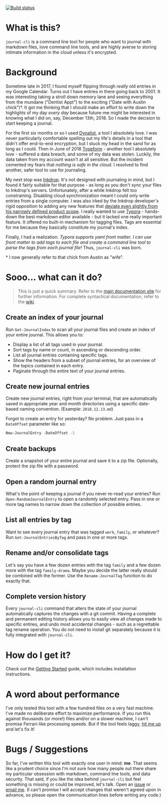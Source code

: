 [![Build status](https://ci.appveyor.com/api/projects/status/lhs9cnb68cxu0vuj/branch/master?svg=true)](https://ci.appveyor.com/project/refactorsaurusrex/journal-cli/branch/master)

# What is this?

`journal-cli` is a command line tool for people who want to journal with markdown files, love command line tools, and are highly averse to storing intimate information in the cloud unless it's encrypted.

# Background

Sometime late in 2017, I found myself flipping through _really_ old entries in my Google Calendar. Turns out I have entries in there going back to 2001. It was interesting taking a stroll down memory lane and seeing everything from the mundane ("Dentist Appt") to the exciting ("Date with Austin chick")\*. It got me thinking that I should make an effort to write down the highlights of my day _every day_ because future-me might be interested in knowing what I did on, say, December 13th, 2018. So I made the decision to start keeping a journal. 

For the first six months or so I used [Dynalist][dl], a tool I absolutely love. I was never particularly comfortable spelling out my life's details in a tool that didn't offer end-to-end encryption, but I stuck my head in the sand for as long as I could. Then in June of 2018 [Typeform][tf] - another tool I absolutely love - suffered a data breach, and some of my data was stolen. Luckily, the data taken from my account wasn't at all sensitive. But the incident cemented my fears that _nothing is safe in the cloud_. I resolved to find another, safer tool to use for journaling. 

My next stop was [Inkdrop][id]. It's not designed with journaling in mind, but I found it fairly suitable for that purpose - as long as you don't sync your files to Inkdrop's servers. Unfortunately, after a while Inkdrop felt too constraining. Disabling cloud synchronization meant I could only write entries from a single computer. I was also irked by the Inkdrop developer's rigid opposition to adding any new features that [deviate even slightly from his narrowly defined product scope][id-journal]. I really wanted to use [Typora](https://typora.io/) - hands-down the best markdown editor available - but it lacked one really important feature. It offered no built-in mechanism for tagging files. Tags are essential for me because they basically constitute my journal's index.  

Finally, I had a realization. *Typora supports yaml front matter. I can use front matter to add tags to each file and create a command line tool to parse the tags from each journal file!* Thus, `journal-cli` was born.

\* I now generally refer to that chick from Austin as "wife".

# Sooo... what can it do? 

> This is just a quick summary. Refer to the [main documentation site](https://journalcli.me) for further information. For complete syntactical documentation, refer to the [wiki](https://github.com/refactorsaurusrex/journal-cli/wiki).

## Create an index of your journal

Run `Get-JournalIndex` to scan all your journal files and create an index of your entire journal. This allows you to:

- Display a list of all tags used in your journal.
- Sort tags by name or count, in ascending or descending order.
- List all journal entries containing specific tags.
- Show the headers from a subset of journal entries, for an overview of the topics contained in each entry.
- Paginate through the entire text of your journal entries.

## Create new journal entries

Create new journal entries, right from your terminal, that are automatically saved in appropriate year and month directories using a specific date-based naming convention. (Example: `2018.12.13.md`) 

Forgot to create an entry for yesterday? No problem. Just pass in a `DateOffset` parameter like so:

```powershell
New-JournalEntry -DateOffset -1
```

## Create backups

Create a snapshot of your entire journal and save it to a zip file. Optionally, protect the zip file with a password.

## Open a random journal entry

What's the point of keeping a journal if you never re-read your entries? Run `Open-RandomJournalEntry` to open a randomly selected entry. Pass in one or more tag names to narrow down the collection of possible entries.

## List all entries by tag

Want to see every journal entry that was tagged `work`, `family`, or whatever? Run `Get-JournalEntriesByTag` and pass in one or more tags.

## Rename and/or consolidate tags

Let's say you have a few dozen entries with the tag `family` and a few dozen more with the tag `family-drama`. Maybe you decide the latter really should be combined with the former. Use the `Rename-JournalTag` function to do exactly that. 

## Complete version history

Every `journal-cli` command that alters the state of your journal automatically captures the changes with a git commit. Having a complete and permanent editing history allows you to easily view all changes made to specific entries, and undo most accidental changes  - such as a regrettable tag rename operation. You do not need to install git separately because it is fully integrated with `journal-cli`.

# How do I get it?

Check out the [Getting Started](https://journalcli.me/docs/getting-started) guide, which includes installation instructions.

# A word about performance

I've only tested this tool with a few hundred files on a very fast machine. I've made no deliberate effort to maximize performance. If you run this against thousands (or more!) files and/or on a slower machine, I can't promise Ferrari-like processing speeds. But if the tool feels laggy, [hit me up](https://github.com/refactorsaurusrex/journal-cli/issues) and let's fix it!

# Bugs / Suggestions

So far, I've written this tool with exactly one user in mind: **me**. That seems like a prudent choice since I'm not sure how many people out there share my particular obsession with markdown, command line tools, and data security. That said, if you like the idea behind `journal-cli` but feel something is missing or could be improved, let's talk. Open an [issue][issues] or [email me][profile]. (I can't promise I will accept changes that weren't agreed upon in advance, so please open the communication lines before writing any code.)

[dl]: https://dynalist.io/
[tf]: https://www.typeform.com/
[id]: https://inkdrop.app/
[id-journal]: https://forum.inkdrop.app/t/save-the-currently-selected-notebook/883/6
[issues]: https://github.com/refactorsaurusrex/journal-cli/issues
[profile]: https://github.com/refactorsaurusrex
